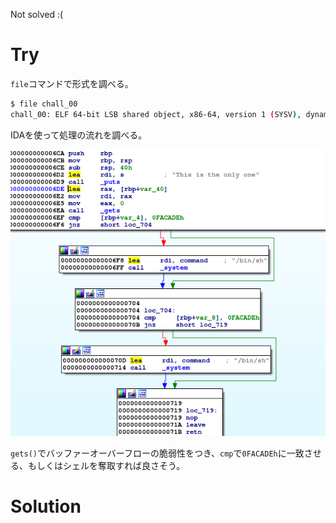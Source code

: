 Not solved :(

# Try

`file`コマンドで形式を調べる。

```bash
$ file chall_00
chall_00: ELF 64-bit LSB shared object, x86-64, version 1 (SYSV), dynamically linked, interpreter /lib64/ld-linux-x86-64.so.2, for GNU/Linux 3.2.0, BuildID[sha1]=dadca72eeddf37ba3b9fed1543b8ccdf75cbc78e, not stripped
```

IDAを使って処理の流れを調べる。

![](img/2020-11-08-01-39-21.png)

`gets()`でバッファーオーバーフローの脆弱性をつき、`cmp`で`0FACADEh`に一致させる、もしくはシェルを奪取すれば良さそう。

# Solution